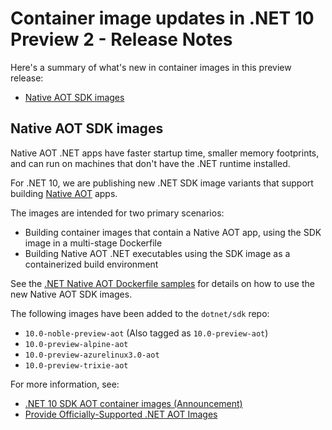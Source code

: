 # Container image updates in .NET 10 Preview 2 - Release Notes

Here's a summary of what's new in container images in this preview release:

- [Native AOT SDK images](#native-aot-sdk-images)

## Native AOT SDK images

Native AOT .NET apps have faster startup time, smaller memory footprints, and can run on machines that don't have the .NET runtime installed.

For .NET 10, we are publishing new .NET SDK image variants that support building [Native AOT](https://learn.microsoft.com/dotnet/core/deploying/native-aot) apps.

The images are intended for two primary scenarios:

- Building container images that contain a Native AOT app, using the SDK image in a multi-stage Dockerfile
- Building Native AOT .NET executables using the SDK image as a containerized build environment

See the [.NET Native AOT Dockerfile samples](https://github.com/dotnet/dotnet-docker/tree/main/samples/releasesapi) for details on how to use the new Native AOT SDK images.

The following images have been added to the `dotnet/sdk` repo:

- `10.0-noble-preview-aot` (Also tagged as `10.0-preview-aot`)
- `10.0-preview-alpine-aot`
- `10.0-preview-azurelinux3.0-aot`
- `10.0-preview-trixie-aot`

For more information, see:

- [.NET 10 SDK AOT container images (Announcement)](https://github.com/dotnet/dotnet-docker/discussions/6312)
- [Provide Officially-Supported .NET AOT Images](https://github.com/dotnet/dotnet-docker/issues/5020)
